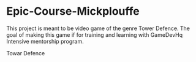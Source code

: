 # Epic-Course-Mickplouffe

This project is meant to be video game of the genre Tower Defence. The goal of making this game if for training and learning with GameDevHq Intensive mentorship program.

Towar Defence
